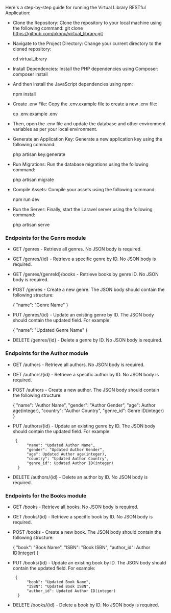 Here's a step-by-step guide for running the Virtual Library RESTful Application:

- Clone the Repository: Clone the repository to your local machine using the following command:
    git clone https://github.com/okonu/virtual_library.git

- Navigate to the Project Directory: Change your current directory to the cloned repository:

    cd virtual_ibrary

- Install Dependencies: Install the PHP dependencies using Composer:
    composer install

- And then install the JavaScript dependencies using npm:

    npm install

- Create .env File: Copy the .env.example file to create a new .env file:

    cp .env.example .env

- Then, open the .env file and update the database and other environment variables as per your local environment.

- Generate an Application Key: Generate a new application key using the following command:

    php artisan key:generate

- Run Migrations: Run the database migrations using the following command:

    php artisan migrate

- Compile Assets: Compile your assets using the following command:

    npm run dev

- Run the Server: Finally, start the Laravel server using the following command:

    php artisan serve

### Endpoints for the Genre module
- GET /genres - Retrieve all genres. No JSON body is required.

- GET /genres/{id} - Retrieve a specific genre by ID. No JSON body is required.

- GET /genres/{genreId}/books - Retrieve books by genre ID. No JSON body is required.

- POST /genres - Create a new genre. The JSON body should contain the following structure:
    
    {
        "name": "Genre Name"
    }


- PUT /genres/{id} - Update an existing genre by ID. The JSON body should contain the updated field. For example:
    
    {
        "name": "Updated Genre Name"
    }

- DELETE /genres/{id} - Delete a genre by ID. No JSON body is required.

### Endpoints for the Author module
- GET /authors - Retrieve all authors. No JSON body is required.

- GET /authors/{id} - Retrieve a specific author by ID. No JSON body is required.

- POST /authors - Create a new author. The JSON body should contain the following structure:
    
    {
        "name": "Author Name",
        "gender": "Author Gender",
        "age": Author age(integer),
        "country": "Author Country",
        "genre_id": Genre ID(integer)
    }

- PUT /authors/{id} - Update an existing genre by ID. The JSON body should contain the updated field. For example:
    
       {
            "name": "Updated Author Name",
            "gender": "Updated Author Gender",
            "age": Updated Author age(integer),
            "country": "Updated Author Country",
            "genre_id": Updated Author ID(integer)
        }

- DELETE /authors/{id} - Delete an author by ID. No JSON body is required.

### Endpoints for the Books module
- GET /books - Retrieve all books. No JSON body is required.

- GET /books/{id} - Retrieve a specific book by ID. No JSON body is required.

- POST /books - Create a new book. The JSON body should contain the following structure:
    
    {
        "book": "Book Name",
        "ISBN": "Book ISBN",
        "author_id": Author ID(integer)
    }



- PUT /books/{id} - Update an existing book by ID. The JSON body should contain the updated field. For example:
    
       {
            "book": "Updated Book Name",
            "ISBN": "Updated Book ISBN",
            "author_id": Updated Author ID(integer)
        }

- DELETE /books/{id} - Delete a book by ID. No JSON body is required.
